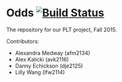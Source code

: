 # Odds [![Build Status][build image]][build link]

[build image]: https://travis-ci.org/alexandramedway/odds.svg?branch=master
[build link]: https://travis-ci.org/alexandramedway/odds

The repository for our PLT project, Fall 2015.

Contributors:
- Alexandra Medway (afm2134)
- Alex Kalicki (avk2116)
- Danny Echickson (dje2125)
- Lilly Wang (lfw2114)
